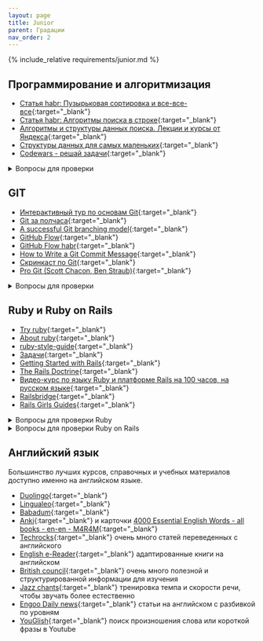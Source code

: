 ```yaml
---
layout: page
title: Junior
parent: Градации
nav_order: 2
---
```

  
{% include_relative requirements/junior.md %}

## Программирование и алгоритмизация

  * [Статья habr: Пузырьковая сортировка и все-все-все](https://habr.com/ru/post/204600/){:target="_blank"}
  * [Статья habr: Алгоритмы поиска в строке](https://habr.com/ru/post/111449/){:target="_blank"}
  * [Алгоритмы и структуры данных поиска. Лекции и курсы от Яндекса](https://habr.com/ru/company/yandex/blog/208716/){:target="_blank"}
  * [Структуры данных для самых маленьких](https://habrahabr.ru/post/310794/){:target="_blank"}
  * [Codewars - решай задачи](https://www.codewars.com/){:target="_blank"}
 
<details><summary markdown='span'>Вопросы для проверки</summary>

  - [ ] Расскажите про структуры данных?      
     * Списки
     * Хеш-таблица
     * Стек
     * Очередь
     * Граф
     * Связный список
     * Деревья
     * Двоичное дерево поиска
  - [ ] Расскажите про алгоритмы?
     * Сортировки
     * Поиска в строке
     * Обхода и поиска в структурах данных

</details>

## GIT

  * [Интерактивный тур по основам Git](https://githowto.com/ru){:target="_blank"}
  * [Git за полчаса](https://proglib.io/p/git-for-half-an-hour/){:target="_blank"}
  * [A successful Git branching model](https://nvie.com/posts/a-successful-git-branching-model/){:target="_blank"}
  * [GitHub Flow](https://guides.github.com/introduction/flow/){:target="_blank"}
  * [GitHub Flow habr](https://habr.com/ru/post/189046/){:target="_blank"}
  * [How to Write a Git Commit Message](https://chris.beams.io/posts/git-commit/){:target="_blank"}
  * [Скринкаст по Git](https://learn.javascript.ru/screencast/git#intro-starting-video){:target="_blank"}
  * [Pro Git (Scott Chacon, Ben Straub)](https://git-scm.com/book/ru/v2){:target="_blank"}

<details><summary markdown='span'>Вопросы для проверки</summary>

  - [ ] Что такое система управления версиями?
  - [ ] Установка, инициализация локального репозитория. Основные консольные команды. gitignore.
  - [ ] Однострочные и многострочные коммиты.
  - [ ] Работа с удаленным репозиторием.
  - [ ] Чем Github отличить от Git?
  - [ ] Как проверьте состояние репозитория?
  - [ ] Что такое индексация изменений?
  - [ ] Что такое ветка и зачем они нужны
  - [ ] Ошибка в комментарии к коммиту. Как отменить?
  - [ ] Как отменить последний коммит?
  - [ ] В чём разница между «git pull» и «git fetch»?
  - [ ] Как отменить «git add» до коммита?
  - [ ] Как добавить пустую директорию в репозиторий?
  - [ ] Git stash
  - [ ] Разные схемы ветвления Gitflow, Github flow
  - [ ] Как правильно писать сообщение к коммитам? Что стоит туда включать? А что нет?

</details>

## Ruby и Ruby on Rails

  * [Try ruby](http://tryruby.org/levels/1/challenges/0){:target="_blank"}
  * [About ruby](https://www.ruby-lang.org/en/about/){:target="_blank"}
  * [ruby-style-guide](https://github.com/rubocop-hq/ruby-style-guide){:target="_blank"}
  * [Задачи](http://codekata.com/){:target="_blank"}
  * [Getting Started with Rails](https://guides.rubyonrails.org/getting_started.html){:target="_blank"}
  * [The Rails Doctrine](https://rubyonrails.org/doctrine/){:target="_blank"}
  * [Видео-курс по языку Ruby и платформе Rails на 100 часов, на русском языке](http://rubyschool.us/){:target="_blank"}
  * [Railsbridge](http://curriculum.railsbridge.org/docs/){:target="_blank"}
  * [Rails Girls Guides](http://rgua.github.io/){:target="_blank"}

<details><summary markdown='span'>Вопросы для проверки Ruby</summary>

#### Числа, операторы и выражения

  - [ ] Какая разница между Integer и Float?
  - [ ] Почему стоит быть осторожным при конвертировании Integer в Float и наоборот?
  - [ ] Какая разница между =, == и ===?
  - [ ] Как возводить в степень в Ruby?
  - [ ] Что такое range?
  - [ ] Как создать диапазон (range)?
  - [ ] Какая разница между (1..3) и (1…3)?
  - [ ] Какими тремя способами создать диапазон (range)?
  
#### Строки

  - [ ] Какая разница между двойными и одиночными кавычками?
  - [ ] Что такое интерполяция строки?
  - [ ] Что такое управляющие символы в Ruby?
  - [ ] Что такое разрыв строки?
  - [ ] Как сделать другие объекты строкой?
  - [ ] Как объединять строки?
  - [ ] Как получить доступ к отдельному символу в строке или к подстроке?
  - [ ] Как разделить строки на массивы?
  - [ ] Что общего между строками и массивами?
  - [ ] Как получить и «очистить» ввод строки от пользователя в командной строке?
  - [ ] Что значит «изменяемость строк» и почему оно имеет значение?
  - [ ] Что такое символ?
  - [ ] Чем символ отличается от строки?
  - [ ] Что такое регулярное выражение (RegEx)?
  - [ ] Как выровнять строку по центру или правому краю?
  
#### Массивы

  - [ ] Какие есть три способа создать массив?
  - [ ] Как заполнить массив значениями по умолчанию?
  - [ ] Как получать доступ к элементам массива?
  - [ ] Как получать доступ к группе элементов массива?
  - [ ] Как изменять элементы массива?
  - [ ] Как объединить массивы
  - [ ] Как найти элементы в одном массиве, которых нет в другом массиве?
  - [ ] Как найти значения в обоих массивах? (прим. пер. наверное имеются ввиду элементы которые присутствуют одновременно в обоих массивах)
  - [ ] Какая разница между push/pop и shift/unshift?
  - [ ] Что делает оператор << (shovel)?
  - [ ] В чем отличие между > arr.pop и >arr[-1]?
  - [ ] Чем отличается << или push одного массива в другой от простого сложения двух массивов?
  - [ ] Как удалять элементы массива?
  - [ ] Почему стоит быть осторожными при удалении элементов массива?
  - [ ] Как переводить массивы в строки?
  - [ ] Как переводить другие типы данных в массивы?
  - [ ] Как выяснить содержит ли массив заданное значение?
  - [ ] Как найти наибольший элемент в массиве?
  - [ ] Как найти наименьший элемент в массиве?
  - [ ] Как удалить дубликаты из массива?
  - [ ] Как узнать размер массива?
  - [ ] Как упорядочить массив?
  - [ ] Какие есть соглашения по именованию массивов?
  - [ ] Что хранить в массивах?
  
#### Хеши

  - [ ] Что такое хеш?
  - [ ] Что такое ключи и значения хеша?
  - [ ] Чем похожи хеш и массив?
  - [ ] Чем хеш отличается от массива?
  - [ ] Какие есть три способа создать хеш?
  - [ ] Что такое «рокет-хеш»?
  - [ ] Как получить доступ к элементу хеша?
  - [ ] Как изменить данные в хеше?
  - [ ] Какие данные удобно хранить в хеше?
  - [ ] Что такое хеши опций?
  - [ ] Как удалять данных из хеша?
  - [ ] Как складывать хеши?
  - [ ] Как получить список ключей или значений хеша?
  - [ ] Как узнать содержит ли хеш ключ или значение?
  - [ ] Что такое множество?
  
#### Дата и время

  - [ ] Как получить текущее время и дату?
  - [ ] Как найти только Год? Месяц? Час? Секунду? День недели?
  - [ ] Как создать объект Time для даты 12/25/2013?
  - [ ] Как найти сколько дней прошло между двумя Time's?
  - [ ] Какая разница между UTC, GMT и локальным временем?
  - [ ] Как узнать сколько времени было 100 секунд назад? 10 дней назад?
  
#### Прочий полезный материал

  - [ ] Что такое nil?
  - [ ] Как проверить является ли что-нибудь nil?
  - [ ] Какая разница между nil, blank и empty?
  - [ ] Являются ли следующие объекты nil или empty?
    ' ', '', [], [''], {}
  - [ ] Чем отличаются друг от друга puts, p и print?
  - [ ] Что такое параллельное присваивание?
  - [ ] Какой самый простой способ поменять значения двух переменных?
  
#### Условия и управление процессом исполнения

  - [ ] Что такое boolean?
  - [ ] Какие значения возвращают true?
  - [ ] Что вернут nil, 0, '0', '', 1, [], {} and -1, true или false?
  - [ ] Когда используется elsif?
  - [ ] Когда используется unless?
  - [ ] Что делает <=>?
  - [ ] Зачем может понадобиться определять свой метод <=>?
  - [ ] Что делают операторы `||, && и !`?
  - [ ] Что вернет вызов `puts('woah') || true`?
  - [ ] Что такое `||=`?
  - [ ] Что такое тернарный оператор?
  - [ ] Когда используется оператор case?
  
#### Итерации

  - [ ] Что делает loop?
  - [ ] Какими двумя способами можно определить блок кода?
  - [ ] Что такое индексная переменная?
  - [ ] Как вывести на экран каждый элемент массива [1,3,5,7] с помощью:
    * loop?
    * while?
    * for?
    * each?
    * times?
  - [ ] Какая разница между while и until?
  - [ ] Как остановить цикл?
  - [ ] Как пропустить следующую итерацию цикла?
  - [ ] Как запустить цикл заново?
  - [ ] Какие основные различия между ситуациями когда стоит использовать while или #timesили #each?
  - [ ] Что значит 'внутренные циклы' и когда их стоит использовать?
  
#### Блоки, Proc и лямбды

  - [ ] Чем блок схож с функцией?
  - [ ] Чем блок отличается от функции?
  - [ ] Какими двумя способами объявить блок?
  - [ ] Как вернуть данные из блока?
  - [ ] Что происходит когда вы включаете оператор return в блок?
  - [ ] Для чего стоит использовать блок вместо простого объявления метода?
  - [ ] Что делает yield?
  - [ ] Как передать аргументы в блок изнутри метода?
  - [ ] Как проверить вызывался ли блок?
  - [ ] Что такое proc?
  - [ ] Какая разница между proc и блоком?
  - [ ] Когда стоит использовать proc вместо блока?
  - [ ] Что такое замыкание (closure)?
  - [ ] Что такое лямбда?
  - [ ] Какая разница между лямбдой и proc?
  - [ ] Что такое Method (с большой М)?
  - [ ] Что Методы позволяют сделать такого, что возможно будет полезным в дальнейшем при разработке более продвинутых программ?
  
#### Перечисления (Enumerable) и модули

  - [ ] Что такое модули?
  - [ ] Чем полезны модули?
  - [ ] Что делает #each?
  - [ ] Что возвращает #each?
  - [ ] Что делает #map?
  - [ ] Что возвращает #map?
  - [ ] В чем разница между #map и #collect?
  - [ ] Что делает #select?
  - [ ] Что возвращает #select?
  - [ ] Какая разница между #each, #map и #select?
  - [ ] Что делает #inject?
  - [ ] Для чего можно использовать #inject?
  - [ ] Как проверить, удовлетворяет ли каждый элемент в хеше определенному условию?
  - [ ] Что будет, если ни один из элементов не удовлетворяет условию?
  - [ ] Что такое (в основном) enumerator?
  
#### Написание методов

  - [ ] Сколько вещей должен делать метод в идеале?
  - [ ] Какие типы объектов должен модифицировать метод?
  - [ ] Как стоит называть методы?
  - [ ] Что значит self?
  - [ ] Что надо сделать чтобы создать свой файл Ruby скрипта?
  - [ ] Как запустить свой Ruby скрипт из командной строки?
  - [ ] Как убедиться, что что ваш скрипт был запущен из командной строки?
  - [ ] Что делает 'shebang' строка?
  - [ ] Что делает require?
  - [ ] Что делает load?
  - [ ] В чем разница между load и require?
  - [ ] Как получить доступ к параметрам, которые были переданы файлу скрипта из командной строки?
  - [ ] Что делает #send?
  - [ ] Отличается ли использование #send от обычного вызова метода объекта?
  
#### Классы и методы

  - [ ] Что такое 'implicit return'?
  - [ ] Что такое класс?
  - [ ] В каких случаях необходимо использовать класс?
  - [ ] Как создать класс в коде?
  - [ ] Что такое экземпляр класса?
  - [ ] Чем различаются стили 'CamelCase' и 'snake_case'?
  - [ ] Как создать экземпляр класса?
  - [ ] Как установить состояние созданного экземпляра?
  - [ ] Что должен содержать метод #initialize?
  - [ ] Что такое метод класса?
  - [ ] Чем отличается метод класса от метода экземпляра класса?
  - [ ] Почему уже известные вам методы, вроде #count или #sort (и подобные) являются методами экземпляра?
  - [ ] В чем разница между объявлением метода класса и метода экземпляра?
  - [ ] В чем разница между вызовом метода класса и метода экземпляра?
  - [ ] Что такое переменная экземпляра?
  - [ ] В чем разница между переменной экземпляра и обычной переменной?
  - [ ] Для чего нужны методы 'getter' и 'setter'?
  - [ ] В чем их различие?
  - [ ] Как сделать переменные экземпляра доступными для чтения за пределами класса? Доступными для записи? Доступными для чтения и записи?
  - [ ] Может ли класс вызывать свои собственные методы?
  - [ ] В чем разница между использованием переменной класса и константы?
  - [ ] В чем различие между классом и модулем?
  - [ ] Когда следует использовать класс, но не модуль?
  - [ ] Как работает наследование?
  - [ ] Почему полезно наследование?
  - [ ] Как можно расширить класс? В чем смысл этого?
  - [ ] Что делает #super? В чем смысл его применения?
  
#### Область видимости

  - [ ] Что такое область видимости?
  - [ ] В каких частях кода вы можете использовать переменные?
  - [ ] Когда объявляется область видимости?
  - [ ] Когда методы видимы?
  - [ ] Что такое приватный метод?
  - [ ] Что такое защищенный метод?
  - [ ] В чем различие приватных и защищенных методов?
  - [ ] Что значит термин 'encapsulation'?
  
#### Работа с файлами и сериализованными данными

  - [ ] Какие два способа существуют для того, чтобы прочитать файл с жесткого диска в строку или массив в Ruby?
  - [ ] Какие три вещи становятся возможными или намного проще с сериализацией?
  - [ ] Что такое JSON?
  - [ ] Что такое YAML?
  - [ ] Как превратить Ruby объект в JSON?
  - [ ] Как превратить JSON в Ruby объект?

</details>
 
<details><summary markdown='span'>Вопросы для проверки Ruby on Rails</summary>

#### Routing

  - [ ] Что такое "root" маршрут? (Rails.root)
  - [ ] Разница между рельсовым RESTом для ресурса и обычным REST.
  - [ ] Перечислите семь REST маршрутов для ресурса.
  - [ ] Какие REST маршруты имеют тот же самый URL, но с другими методами?
  - [ ] Как указать ID или другую переменную в маршруте?
  - [ ] Какой легкий способ создать семь REST маршрутов в Rails?
  - [ ] Какой хелпер в Rails создает HTML ссылку?
  - [ ] Когда в маршрутизаторе следует использовать одиночный ресурс, а не множественные?
  - [ ] Для чего вы могли бы использовать вложенные маршруты?
  - [ ] Вложенные маршруты. В каком порядке вы указываете их соответствующие ID? Как они называются в params?
  - [ ] Зачем нужны маршруты "member"?
  - [ ] Зачем нужны маршруты "collection"?

#### Контроллеры

  - [ ] Почему важно то, как вы называете ваши контроллеры, модели и представления?
  - [ ] Где находится файл представления, который рендерится по умолчанию из контроллера?
  - [ ] В чем различие между #render и #redirect_to?
  - [ ] Прекращает ли метод выполнение или прерывается, когда доходит до #render или #redirect_to?
  - [ ] Что происходит при множественном рендере или перенаправлении?
  - [ ] Что такое Strong Parameters?
  - [ ] В каких случаях можно использовать хэш params напрямую, а когда следует использовать "белый список"?
  - [ ] Что делают #require и #permit?
  
#### View

  - [ ] Что такое макет (layout)?
  - [ ] В чем разница между шаблоном представления и макетом (view and layout)?
  - [ ] Что такое препроцессоры и шаблонизаторы?
  - [ ] Зачем они нужны (препроцессоры и шаблонизаторы)?
  - [ ] Какой получается тип файла после обработки препроцессором файлов *.html.erb, *.css.scss?
  - [ ] Какова разница между тэгами <%= и <%?
  - [ ] Что такое партиал (partial)?
  - [ ] Что такое хелпер (helper)?
  - [ ] Как вставить его в представление (partial in layout)?
  - [ ] Как отличить представление от партиала (view and partial)?
  - [ ] Как передать локальную переменную в партиал (partial)?
  
#### Asset Pipeline

  - [ ] Что такое "Asset Pipeline"?
  - [ ] Что такое "файлы манифеста"?
  - [ ] Зачем помещать файлы стилей в отдельные пространства имен?
  - [ ] Что значит "экранировать" HTML?
  
#### Active Record

  - [ ] Что такое ORM?
  - [ ] Почему Active Record более удобен, чем использование SQL?
  - [ ] Какие шаги необходимо сделать, чтобы создать с помощью Active Record новую строчку в таблице вашей базы данных?
  - [ ] Что такое схема данных (Schema)?

#### Forms

  - [ ] Как посмотреть, что было отправлено формой?
  - [ ] Что такое метка CSRF и почему она необходима?
  - [ ] Как вы ее создаете в Rails?
  - [ ] Почему так важен атрибут name в форме?
  - [ ] Как поместить атрибуты в одиночном хэше params?
  - [ ] Атрибуты в одиночном хэше params. Почему это полезно?
  - [ ] Что надо изменить/добавить в контроллере, чтобы получить вложенный хэш params?
  - [ ] Какие специальные тэги предоставляет Rails в #form_tag?
  - [ ] В чем различие между #form_tag и #form_for?
  - [ ] Как получить доступ к ошибкам при неудачном сохранении объекта модели?
  - [ ] Какой метод-помощник автоматически добавляет ошибки валидации в разметку?
  
#### Сессии, Куки и Аутентификация

  - [ ] Что такое сессия?
  - [ ] Чем сессии отличается от куков?
  - [ ] Для чего используется flash?
  - [ ] Что такое фильтры контроллеров и чем они полезны? (before_action)
  - [ ] Как запустить фильтр контроллера только для нескольких специфических действий? (before_action)
  - [ ] В чем разница между аутентификацией и авторизацией?
  - [ ] Чем удобен метод #has_secure_password?
  - [ ] Опишите вкратце, как произвести аутентификацию пользователя с помощью этого метода? (#has_secure_password)
  - [ ] Какие дополнительные действия (на высоком уровне) нужны, чтобы на самом деле "запомнить" пользователя после того, как он закрыл браузер?
  - [ ] Что за гем Devise и чем он полезен?
  
#### Active Record запросы

  - [ ] Что такое ActiveRecord::Relation?
  - [ ] Как отразить отношение (ActiveRecord::Relation) в виде массива?.
  - [ ] Как проверить, существует ли уже определенная запись в базе данных?
  - [ ] Чем полезно #find_by и как его использовать?
  - [ ] Какая разница между результатами, возвращаемыми с использованием запросов #where и #find?
  - [ ] Как объединять (join) таблицы в Rails?
  - [ ] Разница между join и include в Rails?
  - [ ] Когда можно использовать символы / хэши, а когда необходимо использовать строковые переменные в явном виде (explicit strings) в качестве параметров запроса?
  - [ ] Что такое Скоупы (Scopes) и для чего они нужны?
  
#### Продвинутый Active Record

  - [ ] Как обычно Rails узнает какие таблицу и внешний ключ использовать, когда вы используете ассоциацию (например, User.first.posts)?
  - [ ] Когда вам может потребоваться указать опцию :class_name в ассоциации?
  - [ ] Что насчет опции :foreign_key?
  - [ ] Что насчет опции :source?
  - [ ] Что такое полиморфная ассоциация и когда вам следует ее использовать?
  - [ ] Назовите 2 способа использования ассоциации для создания нового объекта вместо простого вызова YourObject.new? Чем они полезны? Какой из них предпочтительнее?
  - [ ] Как автоматически уничтожить все объекты-посты пользователя, если этот пользователь был удален?
  - [ ] Как задать ассоциацию, в которой один объект связан с другим объектом того же класса (такой тип связи называется self join), вроде пользователя, подписанного на другого пользователя?
  - [ ] Для чего используются коллбэки?
  - [ ] Назовите основные стадии жизненного цикла объекта Active Record.
  - [ ] Как создать "around"-коллбэк?
  - [ ] Как указать в частности для какого действия должен запускаться коллбэк?
  
### Почтовые рассыльщики (мэйлеры)

  - [ ] Что такое мэйлер?
  - [ ] Как создать его из командной строки?
  - [ ] Чем они похожи на контролллеры и модели?
  - [ ] Как передать переменную экземпляра из мэйлера в его представление?
  - [ ] Почему необходимы обе версии (текстовая и HTML) вашего письма?
  - [ ] Как отправить письмо напрямую из консоли Rails?
  - [ ] Чем хорош гем letter_opener?
  - [ ] Почему здесь не следует использовать помощник *_path в представлениях?

#### API

  - [ ] Как Rails понимает, какой тип файла вы ожидаете в ответ, когда посылаете HTTP-запрос.
  - [ ] В чем заключается цель метода #respond_to?
  - [ ] Как вернуть объект пользователя (User), при этом указать атрибуты, которые не хотите включать в этот объект (то есть, вы не можете просто вернуть User.first)? (#to_json)
  - [ ] Как указать действию контроллера, что требуется рендерить лишь сообщение об ошибке?
  - [ ] Как создать свое собственное сообщение об ошибке?
  - [ ] Почему вы не можете использовать методы аутентификации контроллера, основанные на сессиях, если хотите позволить программно подключаться к вашему API?
  - [ ] Что такое "Сервис-ориентированная архитектура"? (API)
  
#### Взаимодействие с внешними API

  - [ ] Swagger
  - [ ] Какие шаги вам почти всегда нужно будет проходить, настраивая ваше приложение для использования API?
  - [ ] Что такое ключ API?
  - [ ] Как избежать включения секретного ключа API в ваш репозиторий на Github (например, сохранения его в вашем коде)?
  - [ ] Почему важно знать, какую версию API вы используете?
  - [ ] Что такое RESTful API и почему он делает вашу жизнь проще?
  - [ ] Что такое (в общих чертах) OAuth?
  - [ ] Почему пользователь может предпочесть войти на ваш сайт через Facebook вместо того, чтобы зарегистрироваться через обычную регистрацию?
  - [ ] Как (в общих чертах) этот процесс выглядит с точки зрения пользователя?
  - [ ] Как (в общих чертах) этот процесс выглядит с вашей (разработчика приложения) точки зрения?
  - [ ] Что такое OmniAuth и почему это экономит вам кучу времени и нервов?

</details>
 
## Английский язык
Большинство лучших курсов, справочных и учебных материалов доступно именно на английском языке.

  * [Duolingo](https://www.duolingo.com/){:target="_blank"}
  * [Lingualeo](https://lingualeo.com/){:target="_blank"}
  * [Babadum](https://babadum.com/){:target="_blank"}
  * [Anki](http://ankisrs.net/){:target="_blank"} и карточки [4000 Essential English Words - all books - en-en - M4R4M](https://ankiweb.net/shared/info/1898344648){:target="_blank"}
  * [Techrocks](https://techrocks.ru){:target="_blank"} очень много статей переведенных с английского
  * [English e-Reader](https://english-e-reader.net/){:target="_blank"} адаптированные книги на английском
  * [British council](https://learnenglish.britishcouncil.org/){:target="_blank"} очень много полезной и структурированной информации для изучения
  * [Jazz chants](http://www.onestopenglish.com/skills/listening/jazz-chants/mp3-files-and-recording-scripts/){:target="_blank"} тренировка темпа и скорости речи, чтобы звучать более естественно
  * [Engoo Daily news](https://engoo.com/app/daily-news){:target="_blank"} статьи на английском с разбивкой по уровням
  * [YouGlish](https://youglish.com){:target="_blank"} поиск произношения слова или короткой фразы в Youtube
